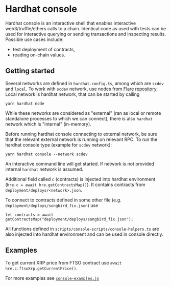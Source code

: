 # Hardhat console

Hardhat console is an interactive shell that enables interactive web3/truffle/ethers calls to a chain. Identical code as used with tests can be used for interactive querying or sending transactions and inspecting results. Possible use cases include:
- test deployment of contracts,
- reading on-chain values.

## Getting started

Several networks are defined in `hardhat.config.ts`, among which are `scdev` and `local`. 
To work with `scdev` network, use nodes from [Flare repository](https://gitlab.com/flarenetwork/flare). Local network is hardhat network, that can be started by calling 
```
yarn hardhat node
```
While these networks are considered as "external" (ran as local or remote standalone processes to which we can connect), there is also `hardhat` network which is "internal" (in-memory).

Before running hardhat console connecting to external network, be sure that the relevant external network is running on relevant RPC.
To run the hardhat console type (example for `scdev` network):
```
yarn hardhat console --network scdev
```
An interactive command line will get started. If network is not provided internal `hardhat` network is assumed.

Additional field called `c` (contracts) is injected into hardhat environment (`hre.c = await hre.getContractsMap()`). It contains contracts from `deployment/deploys/<network>.json`.

To connect to contracts defined in some other file (e.g. `deployment/deploys/songbird_fix.json`) use
```
let contracts = await getContractsMap("deployment/deploys/songbird_fix.json");
```

All functions defined in `scripts/console-scripts/console-helpers.ts` are also injected into hardhat environment and can be used in console directly.

## Examples

To get current XRP price from FTSO contract use `await hre.c.ftsoXrp.getCurrentPrice()`.

For more examples see [`console-examples.js`](./console-examples.js)
